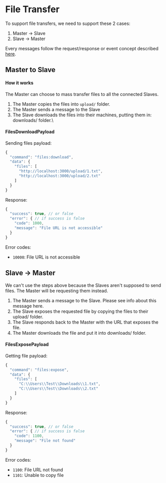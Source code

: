 # File Transfer

To support file transfers, we need to support these 2 cases:

1. Master -> Slave
2. Slave -> Master

Every messages follow the request/response or event concept described [here](./websocket.md).

## Master to Slave

#### How it works

The Master can choose to mass transfer files to all the connected Slaves.

1. The Master copies the files into `upload/` folder.
1. The Master sends a message to the Slave
1. The Slave downloads the files into their machines, putting them in: downloads/ folder.\

#### FilesDownloadPayload

Sending files payload:

```js
{
  "command": "files:download",
  "data": {
    "files": [
      "http://localhost:3000/upload/1.txt",
      "http://localhost:3000/upload/2.txt"
    ]
  }
}
```

Response:

```js
{
  "success": true, // or false
  "error": { // if success is false
    "code": 1000,
    "message": "File URL is not accessible"
  }
}
```

Error codes:

- `10000`: File URL is not accessible

## Slave -> Master

We can't use the steps above because the Slaves aren't supposed to send files. The Master will be requesting them instead.

1. The Master sends a message to the Slave. Please see info about this message here.
1. The Slave exposes the requested file by copying the files to their upload/ folder.
1. The Slave responds back to the Master with the URL that exposes the file.
1. The Master downloads the file and put it into downloads/ folder.

#### FilesExposePayload

Getting file payload:

```js
{
  "command": "files:expose",
  "data": {
    "files": [
      "C:\\Users\\Test\\Downloads\\1.txt",
      "C:\\Users\\Test\\Downloads\\2.txt"
    ]
  }
}
```

Response:

```js
{
  "success": true, // or false
  "error": { // if success is false
    "code": 1100,
    "message": "File not found"
  }
}
```

Error codes:

- `1100`: File URL not found
- `1101`: Unable to copy file
